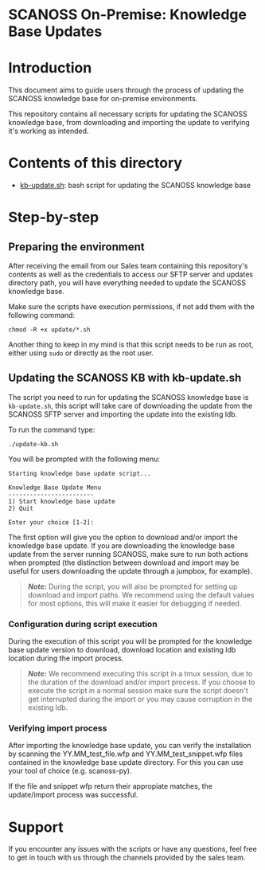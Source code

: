 # SCANOSS On-Premise: Knowledge Base Updates

# Introduction

This document aims to guide users through the process of updating the SCANOSS knowledge base for on-premise environments.

This repository contains all necessary scripts for updating the SCANOSS knowledge base, from downloading and importing the update to verifying it's working as intended.

# Contents of this directory

- [kb-update.sh](./kb-update.sh): bash script for updating the SCANOSS knowledge base

# Step-by-step

## Preparing the environment

After receiving the email from our Sales team containing this repository's contents as well as the credentials to access our SFTP server and updates directory path, you will have everything needed to update the SCANOSS knowledge base.

Make sure the scripts have execution permissions, if not add them with the following command:

```
chmod -R +x update/*.sh
```

Another thing to keep in my mind is that this script needs to be run as root, either using ```sudo``` or directly as the root user.

## Updating the SCANOSS KB with kb-update.sh

The script you need to run for updating the SCANOSS knowledge base is ``kb-update.sh``, this script will take care of downloading the update from the SCANOSS SFTP server and importing the update into the existing ldb.

To run the command type:

```
./update-kb.sh
```

You will be prompted with the following menu:

```
Starting knowledge base update script...

Knowledge Base Update Menu
------------------------
1) Start knowledge base update
2) Quit

Enter your choice [1-2]:
```

The first option will give you the option to download and/or import the knowledge base update. If you are downloading the knowledge base update from the server running SCANOSS, make sure to run both actions when prompted (the distinction between download and import may be useful for users downloading the update through a jumpbox, for example).

> **_Note:_**  During the script, you will also be prompted for setting up download and import paths. We recommend using the default values for most options, this will make it easier for debugging if needed.

### Configuration during script execution

During the execution of this script you will be prompted for the knowledge base update version to download, download location and existing ldb location during the import process.

> **_Note:_**  We recommend executing this script in a tmux session, due to the duration of the download and/or import process. If you choose to execute the script in a normal session make sure the script doesn't get interrupted during the import or you may cause corruption in the existing ldb.

### Verifying import process

After importing the knowledge base update, you can verify the installation by scanning the YY.MM_test_file.wfp and YY.MM_test_snippet.wfp files contained in the knowledge base update directory. For this you can use your tool of choice (e.g. scanoss-py).

If the file and snippet wfp return their appropiate matches, the update/import process was successful.

# Support

If you encounter any issues with the scripts or have any questions, feel free to get in touch with us through the channels provided by the sales team.
